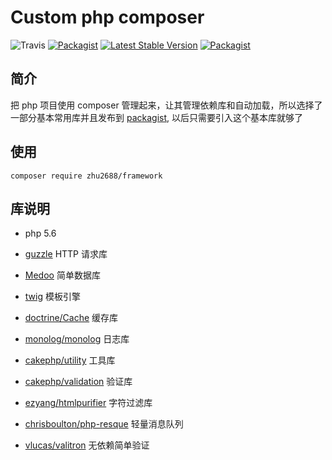 # Custom php composer
![Travis](https://img.shields.io/travis/zhu2688/framework.svg?style=plastic)
[![Packagist](https://img.shields.io/packagist/l/zhu2688/framework.svg?style=plastic)](https://packagist.org/packages/zhu2688/framework)
[![Latest Stable Version](http://img.shields.io/packagist/v/zhu2688/framework.svg?style=plastic)](https://packagist.org/packages/zhu2688/framework)
[![Packagist](https://img.shields.io/packagist/dt/zhu2688/framework.svg?style=plastic)](https://packagist.org/packages/zhu2688/framework)

## 简介

把 php 项目使用 composer 管理起来，让其管理依赖库和自动加载，所以选择了一部分基本常用库并且发布到 [packagist](https://packagist.org), 以后只需要引入这个基本库就够了

## 使用

```
composer require zhu2688/framework
```

## 库说明
* php 5.6

* [guzzle](https://github.com/guzzle/guzzle) HTTP 请求库
* [Medoo](https://github.com/catfan/Medoo) 简单数据库
* [twig](https://github.com/twigphp/Twig) 模板引擎
* [doctrine/Cache](https://github.com/doctrine/cache) 缓存库
* [monolog/monolog](https://github.com/Seldaek/monolog) 日志库
* [cakephp/utility](https://github.com/cakephp/utility) 工具库
* [cakephp/validation](https://github.com/cakephp/validation) 验证库
* [ezyang/htmlpurifier](https://github.com/ezyang/htmlpurifier) 字符过滤库
* [chrisboulton/php-resque](https://github.com/chrisboulton/php-resque) 轻量消息队列
* [vlucas/valitron](https://github.com/vlucas/valitron) 无依赖简单验证
